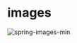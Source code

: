 # images
![spring-images-min](https://github.com/mo7amed-ajwa/web_pro/assets/137262814/15f43227-8cb7-4511-8fca-4e0c0f1f8d79)
